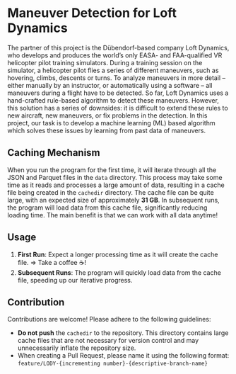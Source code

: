 # Maneuver Detection for Loft Dynamics

The partner of this project is the Dübendorf-based company Loft Dynamics, 
who develops and produces the world’s only EASA- and FAA-qualified VR helicopter pilot training simulators.
During a training session on the simulator, a helicopter pilot flies a series of different maneuvers, 
such as hovering, climbs, descents or turns. To analyze maneuvers in more detail – either manually by an instructor, 
or automatically using a software – all maneuvers during a flight have to be detected. So far, 
Loft Dynamics uses a hand-crafted rule-based algorithm to detect these maneuvers. 
However, this solution has a series of downsides: it is difficult to extend these rules to new aircraft, 
new maneuvers, or fix problems in the detection. 
In this project, our task is to develop a machine learning (ML) based algorithm which solves these issues 
by learning from past data of maneuvers.
## Caching Mechanism

When you run the program for the first time, it will iterate through all the JSON and Parquet files 
in the `data` directory. This process may take some time as it reads and processes a large amount of data, 
resulting in a cache file being created in the `cachedir` directory. The cache file can be quite large, 
with an expected size of approximately **31 GB**. In subsequent runs, the program will load data from this cache file, 
significantly reducing loading time. The main benefit is that we can work with all data anytime!

## Usage

1. **First Run**: Expect a longer processing time as it will create the cache file. => Take a coffee ☕!
2. **Subsequent Runs**: The program will quickly load data from the cache file, speeding up our iterative progress.

## Contribution

Contributions are welcome! Please adhere to the following guidelines:

- **Do not push** the `cachedir` to the repository. This directory contains large cache files that are not necessary for version control and may unnecessarily inflate the repository size.
- When creating a Pull Request, please name it using the following format:
`feature/LODY-{incrementing number}-{descriptive-branch-name}`